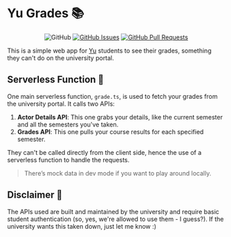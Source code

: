 # Yu Grades 📚

<div align="center">

![GitHub](https://img.shields.io/github/license/g9wz/yu-grades?style=for-the-badge)
[![GitHub Issues](https://img.shields.io/github/issues/g9wz/yu-grades?style=for-the-badge)](https://github.com/g9wz/yu-grades/issues)
[![GitHub Pull Requests](https://img.shields.io/github/issues-pr/g9wz/yu-grades?style=for-the-badge)](https://github.com/g9wz/yu-grades/pulls)

</div>

This is a simple web app for [Yu](https://yu.edu.sa/) students to see their grades, something they can't do on the university portal.

## Serverless Function 🔄

One main serverless function, `grade.ts`, is used to fetch your grades from the university portal. It calls two APIs:

1. **Actor Details API**: This one grabs your details, like the current semester and all the semesters you've taken.
2. **Grades API**: This one pulls your course results for each specified semester.

They can't be called directly from the client side, hence the use of a serverless function to handle the requests.

> There’s mock data in dev mode if you want to play around locally.

## Disclaimer 🚨

The APIs used are built and maintained by the university and require basic student authentication (so, yes, we're allowed to use them - I guess?). If the university wants this taken down, just let me know :)
